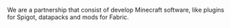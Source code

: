 We are a partnership that consist of develop Minecraft software, like plugins for Spigot, datapacks and mods for Fabric.
